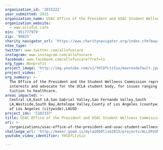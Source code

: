 ```yaml
---
organization_id: '2015222'
year_submitted: 2015
organization_name: USAC Office of the President and USAC Student Wellness Commission at UCLA
organization_website:
  - www.allofus.care
ein: '951777979'
zip: '90025'
charity_navigator_url: 'https://www.charitynavigator.org/index.cfm?bay=search.profile&ein=951777979'
ntee_type: ''
twitter: www.twitter.com/allofuscare
instagram: www.instagram.com/allofuscare
facebook: www.facebook.com/allofuscare?fref=ts
org_type: Nonprofit
project_image: 'http://img.youtube.com/vi/YHlDfLtzSio/maxresdefault.jpg'
project_video: ''
org_summary: >-
  The Office of the President and the Student Wellness Commission represent the
  interests and advocate for the UCLA student body, for issues ranging from
  tuition to healthcare.
areas_impacted: >-
  Central LA,East LA,San Gabriel Valley,San Fernando Valley,South
  LA,Westside,South Bay,Antelope Valley,County of Los Angeles (countywide),City
  of Los Angeles (citywide),LAUSD
project_ids: '5102337'
title: USAC Office of the President and USAC Student Wellness Commission at UCLA
uri: >-
  /organizations/usac-office-of-the-president-and-usac-student-wellness-commission-at-ucla/
challenge_url: 'http://maker.good.is/myla2050live2015/projects/ALLOFUSMENTALHEALTH.html'
youtube_video_identifier: YHlDfLtzSio

---
```


